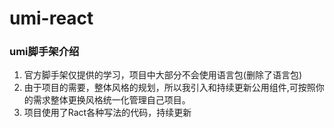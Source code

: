 # umi-react

### umi脚手架介绍
1. 官方脚手架仅提供的学习，项目中大部分不会使用语言包(删除了语言包)
2. 由于项目的需要，整体风格的规划，所以我引入和持续更新公用组件,可按照你的需求整体更换风格统一化管理自己项目。
3. 项目使用了Ract各种写法的代码，持续更新


